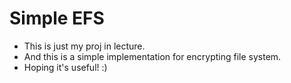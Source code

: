 # Simple EFS
- This is just my proj in lecture.
- And this is a simple implementation for encrypting file system.
- Hoping it's useful! :)
